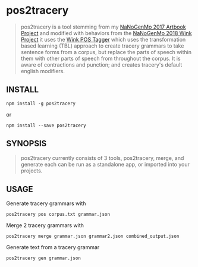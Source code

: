 pos2tracery
===========

> pos2tracery is a tool stemming from my
> [NaNoGenMo 2017 Artbook Project](http://jkirchartz.com/NaNoGenMo/2017/) and
> modified with behaviors from the [NaNoGenMo 2018 Wink
> Project](http://jkirchartz.com/NaNoGenMo/2018/) it uses the [Wink POS
> Tagger](https://winkjs.org/wink-pos-tagger/) which uses the transformation
> based learning (TBL) approach to create tracery grammars to take sentence forms
> from a corpus, but replace the parts of speech within them with other parts of
> speech from throughout the corpus. It is aware of contractions and punction;
> and creates tracery's default english modifiers.

## INSTALL

    npm install -g pos2tracery

or

    npm install --save pos2tracery

## SYNOPSIS

> pos2tracery currently consists of 3 tools, pos2tracery, merge, and generate
> each can be run as a standalone app, or imported into your projects.

## USAGE

Generate tracery grammars with

    pos2tracery pos corpus.txt grammar.json

Merge 2 tracery grammars with

    pos2tracery merge grammar.json grammar2.json combined_output.json

Generate text from a tracery grammar

    pos2tracery gen grammar.json




